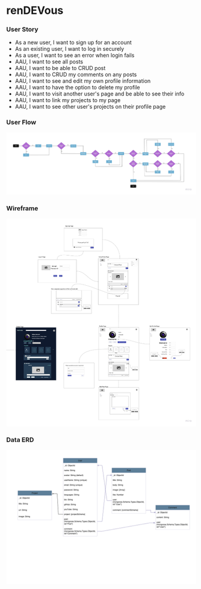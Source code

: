 # renDEVous

### User Story
- As a new user, I want to sign up for an account
- As an existing user, I want to log in securely
- As a user, I want to see an error when login fails
- AAU, I want to see all posts
- AAU, I want to be able to CRUD post
- AAU, I want to CRUD my comments on any posts
- AAU, I want to see and edit my own profile information
- AAU, I want to have the option to delete my profile
- AAU, I want to visit another user's page and be able to see their info
- AAU, I want to link my projects to my page 
- AAU, I want to see other user's projects on their profile page 

### User Flow
![Userflow](rdvUserFlow.jpg)

### Wireframe
![Wireframe](rdvWireframe.jpg)

### Data ERD 
![ERD](rendevousERD.png)
